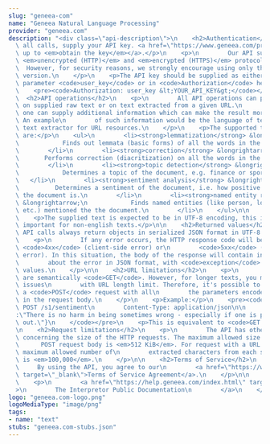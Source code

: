 ```yaml
---
slug: "geneea-com"
name: "Geneea Natural Language Processing"
provider: "geneea.com"
description: "<div class=\"api-description\">\n    <h2>Authentication</h2>\n    <p>For\
  \ all calls, supply your API key. <a href=\"https://www.geneea.com/pricing\">Sign\
  \ up to <em>obtain the key</em></a>.</p>\n    <p>\n        Our API supports both\
  \ <em>unencrypted (HTTP)</em> and <em>encrypted (HTTPS)</em> protocols.\n      \
  \  However, for security reasons, we strongly encourage using only the encrypted\
  \ version.\n    </p>\n    <p>The API key should be supplied as either a request\
  \ parameter <code>user_key</code> or in <code>Authorization</code> header.</p>\n\
  \    <pre><code>Authorization: user_key &lt;YOUR_API_KEY&gt;</code></pre>\n\n  \
  \  <h2>API operations</h2>\n    <p>\n        All API operations can perform analysis\
  \ on supplied raw text or on text extracted from a given URL.\n        Optionally,\
  \ one can supply additional information which can make the result more precise.\
  \ An example\n        of such information would be the language of text or a particular\
  \ text extractor for URL resources.\n    </p>\n    <p>The supported types of analyses\
  \ are:</p>\n    <ul>\n        <li><strong>lemmatization</strong> &longrightarrow;\n\
  \            Finds out lemmata (basic forms) of all the words in the document.\n\
  \        </li>\n        <li><strong>correction</strong> &longrightarrow;\n     \
  \       Performs correction (diacritization) on all the words in the document.\n\
  \        </li>\n        <li><strong>topic detection</strong> &longrightarrow;\n\
  \            Determines a topic of the document, e.g. finance or sports.\n     \
  \   </li>\n        <li><strong>sentiment analysis</strong> &longrightarrow;\n  \
  \          Determines a sentiment of the document, i.e. how positive or negative\
  \ the document is.\n        </li>\n        <li><strong>named entity recognition</strong>\
  \ &longrightarrow;\n            Finds named entities (like person, location, date\
  \ etc.) mentioned the the document.\n        </li>\n    </ul>\n\n    <h2>Encoding</h2>\n\
  \    <p>The supplied text is expected to be in UTF-8 encoding, this is especially\
  \ important for non-english texts.</p>\n\n    <h2>Returned values</h2>\n    <p>The\
  \ API calls always return objects in serialized JSON format in UTF-8 encoding.</p>\n\
  \    <p>\n        If any error occurs, the HTTP response code will be in the range\
  \ <code>4xx</code> (client-side error) or\n        <code>5xx</code> (server-side\
  \ error). In this situation, the body of the response will contain information\n\
  \        about the error in JSON format, with <code>exception</code> and <code>message</code>\
  \ values.\n    </p>\n\n    <h2>URL limitations</h2>\n    <p>\n        All the requests\
  \ are semantically <code>GET</code>. However, for longer texts, you may run into\
  \ issues\n        with URL length limit. Therefore, it's possible to always issue\
  \ a <code>POST</code> request with all\n        the parameters encoded as a JSON\
  \ in the request body.\n    </p>\n    <p>Example:</p>\n    <pre><code>\n       \
  \ POST /s1/sentiment\n        Content-Type: application/json\n\n        {\"text\"\
  :\"There is no harm in being sometimes wrong - especially if one is promptly found\
  \ out.\"}\n    </code></pre>\n    <p>This is equivalent to <code>GET /s1/sentiment?text=There%20is%20no%20harm...</code></p>\n\
  \n    <h2>Request limitations</h2>\n    <p>\n        The API has other limitations\
  \ concerning the size of the HTTP requests. The maximum allowed size of any\n  \
  \      POST request body is <em>512 KiB</em>. For request with a URL resource, the\
  \ maximum allowed number of\n        extracted characters from each such resource\
  \ is <em>100,000</em>.\n    </p>\n\n    <h2>Terms of Service</h2>\n    <p>\n   \
  \     By using the API, you agree to our\n        <a href=\"https://www.geneea.com/terms.html\"\
  \ target=\"_blank\">Terms of Service Agreement</a>.\n    </p>\n\n    <h2>More information</h2>\n\
  \    <p>\n        <a href=\"https://help.geneea.com/index.html\" target=\"_blank\"\
  >\n        The Interpretor Public Documentation\n        </a>\n    </p>\n</div>\n"
logo: "geneea.com-logo.png"
logoMediaType: "image/png"
tags:
- name: "text"
stubs: "geneea.com-stubs.json"
---
```

